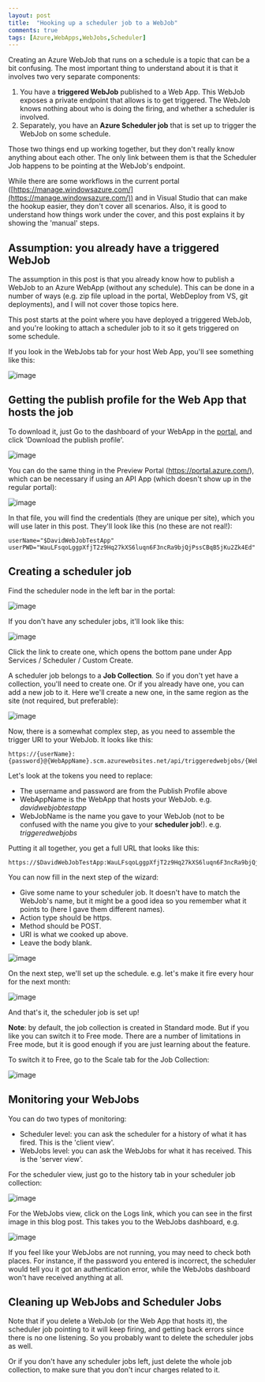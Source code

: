 ```yaml
---
layout: post
title:  "Hooking up a scheduler job to a WebJob"
comments: true
tags: [Azure,WebApps,WebJobs,Scheduler]
---
```


Creating an Azure WebJob that runs on a schedule is a topic that can be a bit confusing. The most important thing to understand about it is that it involves two very separate components:

1. You have a **triggered WebJob** published to a Web App. This WebJob exposes a private endpoint that allows is to get triggered. The WebJob knows nothing about who is doing the firing, and whether a scheduler is involved.
2. Separately, you have an **Azure Scheduler job** that is set up to trigger the WebJob on some schedule.

Those two things end up working together, but they don't really know anything about each other. The only link between them is that the Scheduler Job happens to be pointing at the WebJob's endpoint.

While there are some workflows in the current portal ([https://manage.windowsazure.com/](https://manage.windowsazure.com/)) and in Visual Studio that can make the hookup easier, they don't cover all scenarios. Also, it is good to understand how things work under the cover, and this post explains it by showing the 'manual' steps.


## Assumption: you already have a triggered WebJob

The assumption in this post is that you already know how to publish a WebJob to an Azure WebApp (without any schedule). This can be done in a number of ways (e.g. zip file upload in the portal, WebDeploy from VS, git deployments), and I will not cover those topics here.

This post starts at the point where you have deployed a triggered WebJob, and you're looking to attach a scheduler job to it so it gets triggered on some schedule.

If you look in the WebJobs tab for your host Web App, you'll see something like this:

![image](https://cloud.githubusercontent.com/assets/556238/7735555/df58958c-fef2-11e4-909e-e21588767211.png)


## Getting the publish profile for the Web App that hosts the job

To download it, just Go to the dashboard of your WebApp in the [portal](https://manage.windowsazure.com/), and click 'Download the publish profile'.

![image](https://cloud.githubusercontent.com/assets/556238/7733585/f00ef654-fee4-11e4-9909-acb2b8c8882d.png)

You can do the same thing in the Preview Portal (https://portal.azure.com/), which can be necessary if using an API App (which doesn't show up in the regular portal):

![image](https://cloud.githubusercontent.com/assets/556238/7735267/021964d6-fef1-11e4-83d8-fa9a8f16d742.png)

In that file, you will find the credentials (they are unique per site), which you will use later in this post. They'll look like this (no these are not real!):

    userName="$DavidWebJobTestApp"
    userPWD="WauLFsqoLggpXfjT2z9Hq27kXS6luqn6F3ncRa9bjQjPssCBqB5jKu2Zk4Ed"


## Creating a scheduler job

Find the scheduler node in the left bar in the portal:

![image](https://cloud.githubusercontent.com/assets/556238/7733687/a1fd4ff0-fee5-11e4-9ef1-3b693ded26a5.png)

If you don't have any scheduler jobs, it'll look like this:

![image](https://cloud.githubusercontent.com/assets/556238/7733713/ceeca448-fee5-11e4-808e-375f5f63a547.png)

Click the link to create one, which opens the bottom pane under App Services / Scheduler / Custom Create.

A scheduler job belongs to a **Job Collection**. So if you don't yet have a collection, you'll need to create one. Or if you already have one, you can add a new job to it. Here we'll create a new one, in the same region as the site (not required, but preferable):

![image](https://cloud.githubusercontent.com/assets/556238/7733794/67ce580a-fee6-11e4-80af-420314104e39.png)

Now, there is a somewhat complex step, as you need to assemble the trigger URI to your WebJob. It looks like this:

    https://{userName}:{password}@{WebAppName}.scm.azurewebsites.net/api/triggeredwebjobs/{WebJobName}/run

Let's look at the tokens you need to replace:

- The username and password are from the Publish Profile above
- WebAppName is the WebApp that hosts your WebJob. e.g. *davidwebjobtestapp*
- WebJobName is the name you gave to your WebJob (not to be confused with the name you give to your **scheduler job**!). e.g. *triggeredwebjobs*

Putting it all together, you get a full URL that looks like this:

    https://$DavidWebJobTestApp:WauLFsqoLggpXfjT2z9Hq27kXS6luqn6F3ncRa9bjQjPssCBqB5jKu2Zk4Ed@davidwebjobtestapp.scm.azurewebsites.net/api/triggeredwebjobs/MyWebJob/run

You can now fill in the next step of the wizard:

- Give some name to your scheduler job. It doesn't have to match the WebJob's name, but it might be a good idea so you remember what it points to (here I gave them different names).
- Action type should be https.
- Method should be POST.
- URI is what we cooked up above.
- Leave the body blank.

![image](https://cloud.githubusercontent.com/assets/556238/7735325/7385ee3c-fef1-11e4-9caa-fb8c1b5bbc2a.png)

On the next step, we'll set up the schedule. e.g. let's make it fire every hour for the next month:

![image](https://cloud.githubusercontent.com/assets/556238/7735501/761acf36-fef2-11e4-9c00-35b3f19f72e1.png)

And that's it, the scheduler job is set up!

**Note**: by default, the job collection is created in Standard mode. But if you like you can switch it to Free mode. There are a number of limitations in Free mode, but it is good enough if you are just learning about the feature.

To switch it to Free, go to the Scale tab for the Job Collection:

![image](https://cloud.githubusercontent.com/assets/556238/7735605/22a7fc9c-fef3-11e4-86c1-3ee3500e1aab.png)

## Monitoring your WebJobs

You can do two types of monitoring:

- Scheduler level: you can ask the scheduler for a history of what it has fired. This is the 'client view'.
- WebJobs level: you can ask the WebJobs for what it has received. This is the 'server view'.

For the scheduler view, just go to the history tab in your scheduler job collection:

![image](https://cloud.githubusercontent.com/assets/556238/7735871/de4bdd64-fef4-11e4-88cb-b75cea921c55.png)

For the WebJobs view, click on the Logs link, which you can see in the first image in this blog post. This takes you to the WebJobs dashboard, e.g.

![image](https://cloud.githubusercontent.com/assets/556238/7735789/4e47a946-fef4-11e4-8b30-eccc1b70d955.png)

If you feel like your WebJobs are not running, you may need to check both places. For instance, if the password you entered is incorrect, the scheduler would tell you it got an authentication error, while the WebJobs dashboard won't have received anything at all.

## Cleaning up WebJobs and Scheduler Jobs

Note that if you delete a WebJob (or the Web App that hosts it), the scheduler job pointing to it will keep firing, and getting back errors since there is no one listening. So you probably want to delete the scheduler jobs as well.

Or if you don't have any scheduler jobs left, just delete the whole job collection, to make sure that you don't incur charges related to it.